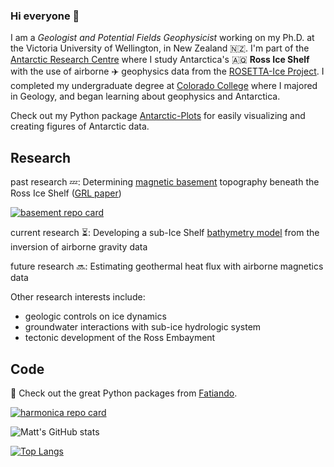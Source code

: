 ### Hi everyone 👋

<!--
**mdtanker/mdtanker** is a ✨ _special_ ✨ repository because its `README.md` (this file) appears on your GitHub profile.

Here are some ideas to get you started:

- 🔭 I’m currently working on ...
- 🌱 I’m currently learning ...
- 👯 I’m looking to collaborate on ...
- 🤔 I’m looking for help with ...
- 💬 Ask me about ...
- 📫 How to reach me: ...
- 😄 Pronouns: ...
- ⚡ Fun fact: ...
-->
I am a *Geologist and Potential Fields Geophysicist* working on my Ph.D. at the Victoria University of Wellington, in New Zealand :new_zealand:. I'm part of the [Antarctic Research Centre](https://www.wgtn.ac.nz/antarctic) where I study Antarctica's :antarctica: **Ross Ice Shelf** with the use of airborne :airplane: geophysics data from the [ROSETTA-Ice Project](https://pgg.ldeo.columbia.edu/data/rosetta-ice). I completed my undergraduate degree at [Colorado College](https://www.coloradocollege.edu/) where I majored in Geology, and began learning about geophysics and Antarctica. 

Check out my Python package [Antarctic-Plots](https://antarctic-plots.readthedocs.io/en/latest/) for easily visualizing and creating figures of Antarctic data.

## Research

past research :zzz:: Determining [magnetic basement](https://github.com/mdtanker/RIS_basement_sediment) topography beneath the Ross Ice Shelf ([GRL paper](https://agupubs.onlinelibrary.wiley.com/doi/10.1029/2021GL097371))

[![basement repo card](https://github-readme-stats.vercel.app/api/pin/?username=mdtanker&repo=RIS_basement_sediment&show_owner=true&theme=transparent)](https://github.com/mdtanker/RIS_basement_sediment)

current research :hourglass_flowing_sand:: Developing a sub-Ice Shelf [bathymetry model](https://github.com/mdtanker/RIS_gravity_inversion.git) from the inversion of airborne gravity data

future research  :soon:: Estimating geothermal heat flux with airborne magnetics data

Other research interests include:
* geologic controls on ice dynamics
* groundwater interactions with sub-ice hydrologic system 
* tectonic development of the Ross Embayment

## Code

🔐 Check out the great Python packages from [Fatiando](https://www.fatiando.org/).

[![harmonica repo card](https://github-readme-stats.vercel.app/api/pin/?username=fatiando&repo=harmonica&show_owner=true&theme=transparent)](https://github.com/fatiando/harmonica)

![Matt's GitHub stats](https://github-readme-stats.vercel.app/api?username=mdtanker&hide=issues&show_icons=true&include_all_commits=true&theme=transparent&count_private=true)

[![Top Langs](https://github-readme-stats.vercel.app/api/top-langs/?username=mdtanker&layout=compact&theme=transparent)](https://github.com/mdtanker/github-readme-stats)

